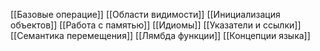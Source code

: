 [[Базовые операцие]]
[[Области видимости]]
[[Инициализация объектов]]
[[Работа с памятью]]
[[Идиомы]]
[[Указатели и ссылки]]
[[Семантика перемещения]]
[[Лямбда функции]]
[[Концепции языка]]

